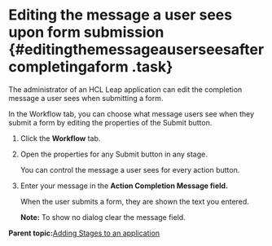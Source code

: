 # Editing the message a user sees upon form submission {#editingthemessageauserseesaftercompletingaform .task}

The administrator of an HCL Leap application can edit the completion message a user sees when submitting a form.

In the Workflow tab, you can choose what message users see when they submit a form by editing the properties of the Submit button.

1.  Click the **Workflow** tab.

2.  Open the properties for any Submit button in any stage.

    You can control the message a user sees for every action button.

3.  Enter your message in the **Action Completion Message field.**

    When the user submits a form, they are shown the text you entered.

    **Note:** To show no dialog clear the message field.


**Parent topic:**[Adding Stages to an application](sub_adding_stages_toc.md)

